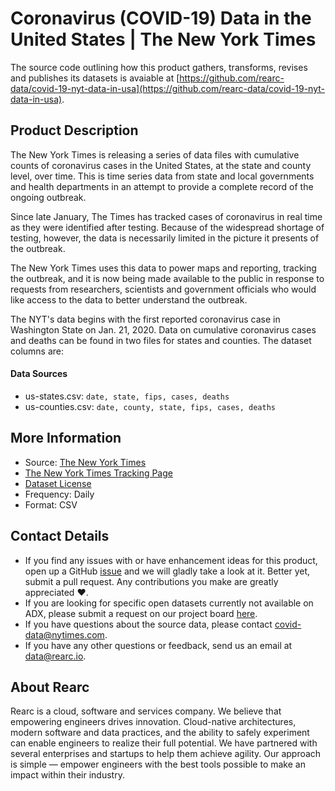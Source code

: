 # Coronavirus (COVID-19) Data in the United States | The New York Times

The source code outlining how this product gathers, transforms, revises and publishes its datasets is avaiable at [https://github.com/rearc-data/covid-19-nyt-data-in-usa](https://github.com/rearc-data/covid-19-nyt-data-in-usa).

## Product Description
The New York Times is releasing a series of data files with cumulative counts of coronavirus cases in the United States, at the state and county level, over time. This is time series data from state and local governments and health departments in an attempt to provide a complete record of the ongoing outbreak.

Since late January, The Times has tracked cases of coronavirus in real time as they were identified after testing. Because of the widespread shortage of testing, however, the data is necessarily limited in the picture it presents of the outbreak.

The New York Times uses this data to power maps and reporting, tracking the outbreak, and it is now being made available to the public in response to requests from researchers, scientists and government officials who would like access to the data to better understand the outbreak.

The NYT's data begins with the first reported coronavirus case in Washington State on Jan. 21, 2020. Data on cumulative coronavirus cases and deaths can be found in two files for states and counties. The dataset columns are:

#### Data Sources
- us-states.csv: `date, state, fips, cases, deaths`
- us-counties.csv: `date, county, state, fips, cases, deaths`

## More Information
- Source: [The New York Times](https://github.com/nytimes/covid-19-data)      
- [The New York Times Tracking Page](https://www.nytimes.com/interactive/2020/us/coronavirus-us-cases.html)    
- [Dataset License](https://raw.githubusercontent.com/nytimes/covid-19-data/master/LICENSE)  
- Frequency: Daily
- Format: CSV

## Contact Details
- If you find any issues with or have enhancement ideas for this product, open up a GitHub [issue](https://github.com/rearc-data/covid-19-nyt-data-in-usa/issues) and we will gladly take a look at it. Better yet, submit a pull request. Any contributions you make are greatly appreciated :heart:.
- If you are looking for specific open datasets currently not available on ADX, please submit a request on our project board [here](https://github.com/rearc-data/covid-datasets-aws-data-exchange/projects/1).
- If you have questions about the source data, please contact covid-data@nytimes.com.
- If you have any other questions or feedback, send us an email at data@rearc.io.

## About Rearc
Rearc is a cloud, software and services company. We believe that empowering engineers drives innovation. Cloud-native architectures, modern software and data practices, and the ability to safely experiment can enable engineers to realize their full potential. We have partnered with several enterprises and startups to help them achieve agility. Our approach is simple — empower engineers with the best tools possible to make an impact within their industry.
